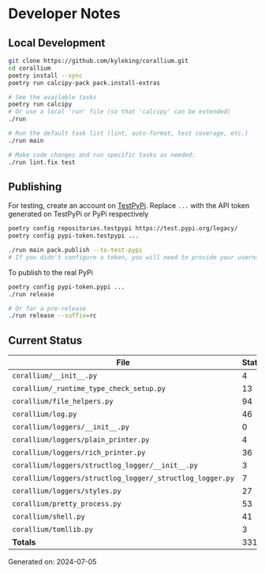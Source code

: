 # Developer Notes

## Local Development

```sh
git clone https://github.com/kyleking/corallium.git
cd corallium
poetry install --sync
poetry run calcipy-pack pack.install-extras

# See the available tasks
poetry run calcipy
# Or use a local 'run' file (so that 'calcipy' can be extended)
./run

# Run the default task list (lint, auto-format, test coverage, etc.)
./run main

# Make code changes and run specific tasks as needed:
./run lint.fix test
```

## Publishing

For testing, create an account on [TestPyPi](https://test.pypi.org/legacy/). Replace `...` with the API token generated on TestPyPi or PyPi respectively

```sh
poetry config repositories.testpypi https://test.pypi.org/legacy/
poetry config pypi-token.testpypi ...

./run main pack.publish --to-test-pypi
# If you didn't configure a token, you will need to provide your username and password to publish
```

To publish to the real PyPi

```sh
poetry config pypi-token.pypi ...
./run release

# Or for a pre-release
./run release --suffix=rc
```

## Current Status

<!-- {cts} COVERAGE -->
| File                                                      | Statements | Missing | Excluded | Coverage |
|-----------------------------------------------------------|------------|---------|----------|----------|
| `corallium/__init__.py`                                   | 4          | 0       | 0        | 100.0%   |
| `corallium/_runtime_type_check_setup.py`                  | 13         | 0       | 28       | 100.0%   |
| `corallium/file_helpers.py`                               | 94         | 40      | 12       | 53.2%    |
| `corallium/log.py`                                        | 46         | 1       | 0        | 94.2%    |
| `corallium/loggers/__init__.py`                           | 0          | 0       | 0        | 100.0%   |
| `corallium/loggers/plain_printer.py`                      | 4          | 0       | 0        | 100.0%   |
| `corallium/loggers/rich_printer.py`                       | 36         | 28      | 0        | 16.0%    |
| `corallium/loggers/structlog_logger/__init__.py`          | 3          | 0       | 3        | 100.0%   |
| `corallium/loggers/structlog_logger/_structlog_logger.py` | 7          | 0       | 0        | 100.0%   |
| `corallium/loggers/styles.py`                             | 27         | 5       | 0        | 72.7%    |
| `corallium/pretty_process.py`                             | 53         | 53      | 0        | 0.0%     |
| `corallium/shell.py`                                      | 41         | 4       | 0        | 87.3%    |
| `corallium/tomllib.py`                                    | 3          | 0       | 2        | 100.0%   |
| **Totals**                                                | 331        | 131     | 45       | 55.1%    |

Generated on: 2024-07-05
<!-- {cte} -->

